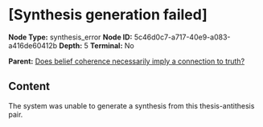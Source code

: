 # [Synthesis generation failed]

**Node Type:** synthesis_error
**Node ID:** 5c46d0c7-a717-40e9-a083-a416de60412b
**Depth:** 5
**Terminal:** No

**Parent:** [Does belief coherence necessarily imply a connection to truth?](does-belief-coherence-necessarily-imply-a-connection-to-truth-antithesis-d72974b4-f776-4d7d-8f74-6b00df42d8ee.md)

## Content

The system was unable to generate a synthesis from this thesis-antithesis pair.
